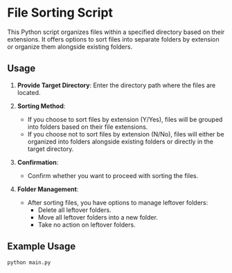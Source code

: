 # File Sorting Script

This Python script organizes files within a specified directory based on their extensions. It offers options to sort files into separate folders by extension or organize them alongside existing folders.

## Usage

1. **Provide Target Directory**: Enter the directory path where the files are located.

2. **Sorting Method**:
   - If you choose to sort files by extension (Y/Yes), files will be grouped into folders based on their file extensions.
   - If you choose not to sort files by extension (N/No), files will either be organized into folders alongside existing folders or directly in the target directory.

3. **Confirmation**:
   - Confirm whether you want to proceed with sorting the files.

4. **Folder Management**:
   - After sorting files, you have options to manage leftover folders:
     - Delete all leftover folders.
     - Move all leftover folders into a new folder.
     - Take no action on leftover folders.

## Example Usage

```bash
python main.py
```
